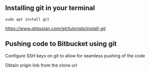 ## Installing git in your terminal

`sudo apt install git`

*https://www.atlassian.com/git/tutorials/install-git*


## Pushing code to Bitbucket using git


Configure SSH keys on git to allow for seamless pushing of the code


Obtain origin link from the clone url
